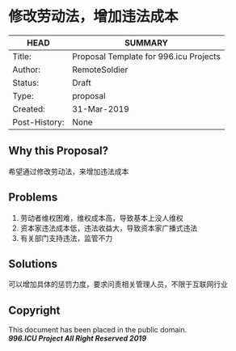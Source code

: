# 修改劳动法，增加违法成本

HEAD | SUMMARY
-----|--------
Title:| Proposal Template for 996.icu Projects
Author:| RemoteSoldier
Status:| Draft
Type:| proposal
Created:| 31-Mar-2019
Post-History:| None

## Why this Proposal?

希望通过修改劳动法，来增加违法成本

## Problems

1. 劳动者维权困难，维权成本高，导致基本上没人维权
2. 资本家违法成本低，违法收益大，导致资本家广播式违法
3. 有关部门支持违法，监管不力

## Solutions

可以增加具体的惩罚力度，要求问责相关管理人员，不限于互联网行业

## Copyright

This document has been placed in the public domain. <br/>
***996.ICU Project All Right Reserved 2019***
